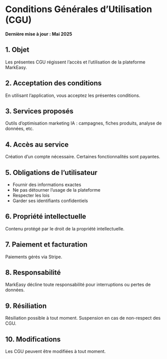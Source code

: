
# Conditions Générales d’Utilisation (CGU)

**Dernière mise à jour : Mai 2025**

## 1. Objet
Les présentes CGU régissent l’accès et l’utilisation de la plateforme MarkEasy.

## 2. Acceptation des conditions
En utilisant l’application, vous acceptez les présentes conditions.

## 3. Services proposés
Outils d’optimisation marketing IA : campagnes, fiches produits, analyse de données, etc.

## 4. Accès au service
Création d’un compte nécessaire. Certaines fonctionnalités sont payantes.

## 5. Obligations de l’utilisateur
- Fournir des informations exactes
- Ne pas détourner l’usage de la plateforme
- Respecter les lois
- Garder ses identifiants confidentiels

## 6. Propriété intellectuelle
Contenu protégé par le droit de la propriété intellectuelle.

## 7. Paiement et facturation
Paiements gérés via Stripe.

## 8. Responsabilité
MarkEasy décline toute responsabilité pour interruptions ou pertes de données.

## 9. Résiliation
Résiliation possible à tout moment. Suspension en cas de non-respect des CGU.

## 10. Modifications
Les CGU peuvent être modifiées à tout moment.
